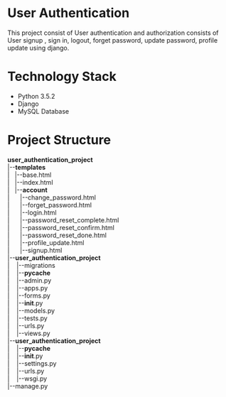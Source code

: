 # User Authentication
This project consist of User authentication and authorization consists of User signup , sign in, logout, forget password, update password, profile update using django.

# Technology Stack
- Python 3.5.2
- Django
- MySQL Database

# Project Structure
__user_authentication_project__<br/>
|--__templates__<br />
|&nbsp; &nbsp;|--base.html<br />
|&nbsp; &nbsp;|--index.html<br />
|&nbsp; &nbsp;|--__account__<br />
|&nbsp; &nbsp;&nbsp; &nbsp;|--change_password.html<br />
|&nbsp; &nbsp;&nbsp; &nbsp;|--forget_password.html<br />
|&nbsp; &nbsp;&nbsp; &nbsp;|--login.html<br />
|&nbsp; &nbsp;&nbsp; &nbsp;|--password_reset_complete.html<br />
|&nbsp; &nbsp;&nbsp; &nbsp;|--password_reset_confirm.html<br />
|&nbsp; &nbsp;&nbsp; &nbsp;|--password_reset_done.html<br />
|&nbsp; &nbsp;&nbsp; &nbsp;|--profile_update.html<br />
|&nbsp; &nbsp;&nbsp; &nbsp;|--signup.html<br />
|--__user_authentication_project__<br />
|&nbsp; &nbsp; |--migrations<br />
|&nbsp; &nbsp; |--__pycache__<br />
|&nbsp; &nbsp; |--admin.py<br />
|&nbsp; &nbsp; |--apps.py<br />
|&nbsp; &nbsp; |--forms.py<br />
|&nbsp; &nbsp; |--__init__.py<br />
|&nbsp; &nbsp; |--models.py<br />
|&nbsp; &nbsp; |--tests.py<br />
|&nbsp; &nbsp; |--urls.py<br />
|&nbsp; &nbsp; |--views.py<br />
|--__user_authentication_project__<br />
|&nbsp; &nbsp; |--__pycache__<br />
|&nbsp; &nbsp; |--__init__.py<br />
|&nbsp; &nbsp; |--settings.py<br />
|&nbsp; &nbsp; |--urls.py<br />
|&nbsp; &nbsp; |--wsgi.py<br />
|--manage.py<br />




